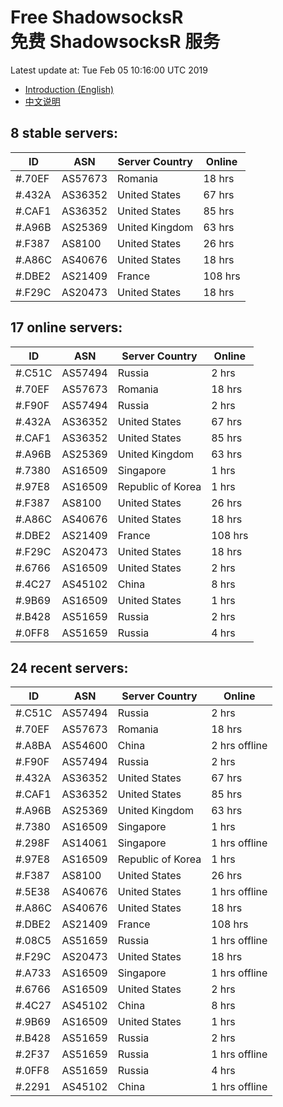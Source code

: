 # Free ShadowsocksR<br>免费 ShadowsocksR 服务

Latest update at: Tue Feb 05 10:16:00 UTC 2019

- [Introduction (English)](https://vision-network.readthedocs.io/en/latest/autossr/autossr.html)
- [中文说明](https://vision-network.readthedocs.io/zh_CN/latest/autossr/autossr.html)


## 8 stable servers:

| ID | ASN | Server Country | Online |
| ------ | ------ | ------ | ------ |
| #.70EF | AS57673 | Romania | 18 hrs |
| #.432A | AS36352 | United States | 67 hrs |
| #.CAF1 | AS36352 | United States | 85 hrs |
| #.A96B | AS25369 | United Kingdom | 63 hrs |
| #.F387 | AS8100 | United States | 26 hrs |
| #.A86C | AS40676 | United States | 18 hrs |
| #.DBE2 | AS21409 | France | 108 hrs |
| #.F29C | AS20473 | United States | 18 hrs |

## 17 online servers:

| ID | ASN | Server Country | Online |
| ------ | ------ | ------ | ------ |
| #.C51C | AS57494 | Russia | 2 hrs |
| #.70EF | AS57673 | Romania | 18 hrs |
| #.F90F | AS57494 | Russia | 2 hrs |
| #.432A | AS36352 | United States | 67 hrs |
| #.CAF1 | AS36352 | United States | 85 hrs |
| #.A96B | AS25369 | United Kingdom | 63 hrs |
| #.7380 | AS16509 | Singapore | 1 hrs |
| #.97E8 | AS16509 | Republic of Korea | 1 hrs |
| #.F387 | AS8100 | United States | 26 hrs |
| #.A86C | AS40676 | United States | 18 hrs |
| #.DBE2 | AS21409 | France | 108 hrs |
| #.F29C | AS20473 | United States | 18 hrs |
| #.6766 | AS16509 | United States | 2 hrs |
| #.4C27 | AS45102 | China | 8 hrs |
| #.9B69 | AS16509 | United States | 1 hrs |
| #.B428 | AS51659 | Russia | 2 hrs |
| #.0FF8 | AS51659 | Russia | 4 hrs |

## 24 recent servers:

| ID | ASN | Server Country | Online |
| ------ | ------ | ------ | ------ |
| #.C51C | AS57494 | Russia | 2 hrs |
| #.70EF | AS57673 | Romania | 18 hrs |
| #.A8BA | AS54600 | China | 2 hrs offline |
| #.F90F | AS57494 | Russia | 2 hrs |
| #.432A | AS36352 | United States | 67 hrs |
| #.CAF1 | AS36352 | United States | 85 hrs |
| #.A96B | AS25369 | United Kingdom | 63 hrs |
| #.7380 | AS16509 | Singapore | 1 hrs |
| #.298F | AS14061 | Singapore | 1 hrs offline |
| #.97E8 | AS16509 | Republic of Korea | 1 hrs |
| #.F387 | AS8100 | United States | 26 hrs |
| #.5E38 | AS40676 | United States | 1 hrs offline |
| #.A86C | AS40676 | United States | 18 hrs |
| #.DBE2 | AS21409 | France | 108 hrs |
| #.08C5 | AS51659 | Russia | 1 hrs offline |
| #.F29C | AS20473 | United States | 18 hrs |
| #.A733 | AS16509 | Singapore | 1 hrs offline |
| #.6766 | AS16509 | United States | 2 hrs |
| #.4C27 | AS45102 | China | 8 hrs |
| #.9B69 | AS16509 | United States | 1 hrs |
| #.B428 | AS51659 | Russia | 2 hrs |
| #.2F37 | AS51659 | Russia | 1 hrs offline |
| #.0FF8 | AS51659 | Russia | 4 hrs |
| #.2291 | AS45102 | China | 1 hrs offline |


